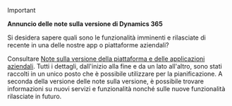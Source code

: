 > [!IMPORTANT]
> **Annuncio delle note sulla versione di Dynamics 365**
>
> Si desidera sapere quali sono le funzionalità imminenti e rilasciate di recente in una delle nostre app o piattaforme aziendali? 
> 
> Consultare [Note sulla versione della piattaforma e delle applicazioni aziendali](https://go.microsoft.com/fwlink/?linkid=2010158). Tutti i dettagli, dall'inizio alla fine e da un lato all'altro, sono stati raccolti in un unico posto che è possibile utilizzare per la pianificazione. A seconda della versione delle note sulla versione, è possibile trovare informazioni su nuovi servizi e funzionalità nonché sulle nuove funzionalità rilasciate in futuro.
